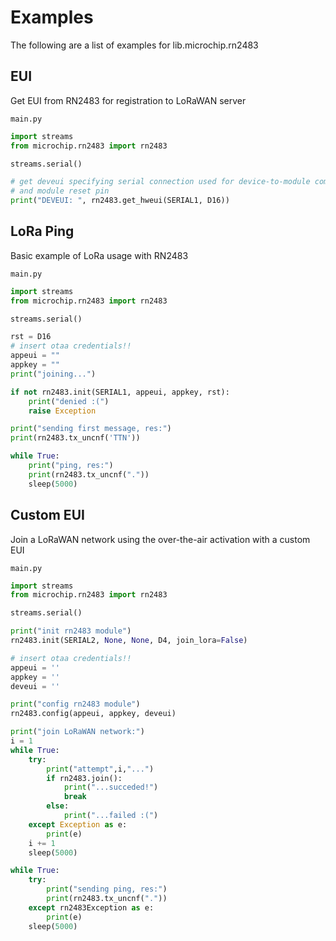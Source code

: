 # Examples

The following are a list of examples for lib.microchip.rn2483

## EUI


Get EUI from RN2483 for registration to LoRaWAN server



```main.py```

```python
import streams
from microchip.rn2483 import rn2483

streams.serial()

# get deveui specifying serial connection used for device-to-module communication
# and module reset pin
print("DEVEUI: ", rn2483.get_hweui(SERIAL1, D16))

```
## LoRa Ping


Basic example of LoRa usage with RN2483



```main.py```

```python
import streams
from microchip.rn2483 import rn2483

streams.serial()

rst = D16
# insert otaa credentials!!
appeui = "" 
appkey = ""
print("joining...")

if not rn2483.init(SERIAL1, appeui, appkey, rst):
    print("denied :(")
    raise Exception

print("sending first message, res:")
print(rn2483.tx_uncnf('TTN'))

while True:
    print("ping, res:")
    print(rn2483.tx_uncnf("."))
    sleep(5000)
```
## Custom EUI


Join a LoRaWAN network using the over-the-air activation with a custom EUI



```main.py```

```python
import streams
from microchip.rn2483 import rn2483

streams.serial()

print("init rn2483 module")
rn2483.init(SERIAL2, None, None, D4, join_lora=False)

# insert otaa credentials!!
appeui = ''
appkey = ''
deveui = ''

print("config rn2483 module")
rn2483.config(appeui, appkey, deveui)

print("join LoRaWAN network:")
i = 1
while True:
    try:
        print("attempt",i,"...")
        if rn2483.join():
            print("...succeded!")
            break
        else:
            print("...failed :(")
    except Exception as e:
        print(e)
    i += 1
    sleep(5000)

while True:
    try:
        print("sending ping, res:")
        print(rn2483.tx_uncnf("."))
    except rn2483Exception as e:
        print(e)
    sleep(5000) 

```
